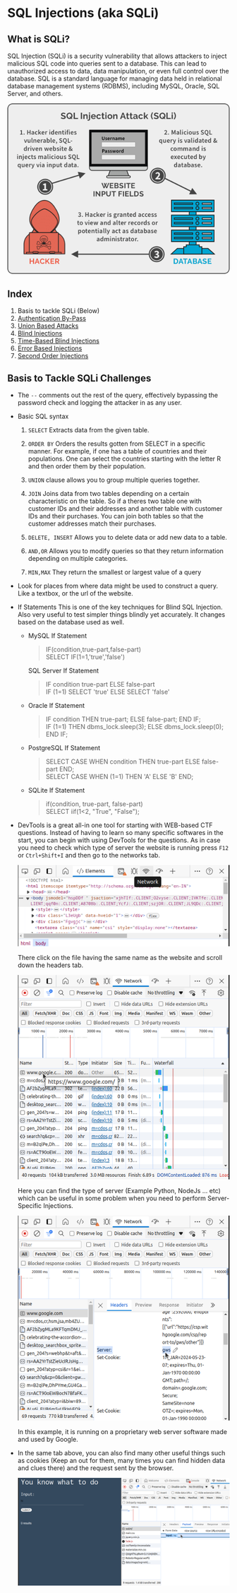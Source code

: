 # SQL Injections (aka SQLi)

## What is SQLi?

SQL Injection (SQLi) is a security vulnerability that allows attackers to inject malicious SQL code into queries sent to a database. This can lead to unauthorized access to data, data manipulation, or even full control over the database. SQL is a standard language for managing data held in relational database management systems (RDBMS), including MySQL, Oracle, SQL Server, and others.

<img src="../../../assets/SQL-injection-attack-example.png" style="justify-content:center; align-item:center">

## Index
1. Basis to tackle SQLi (Below)
2. [Authentication By-Pass](./authentication_bypass.md)
3. [Union Based Attacks](./union_based_attacks.md)
4. [Blind Injections](./blind_injection.md)
5. [Time-Based Blind Injections](./time_based_blind_injections.md)
6. [Error Based Injections](./error_based_injections.md)
7. [Second Order Injections](./second_order_injections.md) 
  

## Basis to Tackle SQLi Challenges
- The `--` comments out the rest of the query, effectively bypassing the password check and logging the attacker in as any user.
- Basic SQL syntax
  1. `SELECT`
  Extracts data from the given table.

  1. `ORDER BY`
  Orders the results gotten from SELECT in a specific manner. For
  example, if one has a table of countries and their populations. One can
  select the countries starting with the letter R and then order them by
  their population.

  1. `UNION` clause allows you to group multiple queries together.

  2. `JOIN`
  Joins data from two tables depending on a certain characteristic on the
  table. So if a theres two table one with customer IDs and their addresses
  and another table with customer IDs and their purchases. You can join
  both tables so that the customer addresses match their purchases.
  1. `DELETE, INSERT`
  Allows you to delete data or add new data to a table.
  1. `AND,OR`
  Allows you to modify queries so that they return information depending
  on multiple categories.
  1. `MIN,MAX`
  They return the smallest or largest value of a query
- Look for places from where data might be used to construct a query. Like a textbox, or the url of the website.
- If Statements
This is one of the key techniques for Blind SQL Injection. Also very useful to test simpler things blindly yet accurately. It changes based on the database used as well.

  - MySQL If Statement
  
    >IF(condition,true-part,false-part) \
    SELECT IF(1=1,'true','false')

    SQL Server If Statement 

    >IF condition true-part ELSE false-part \
    IF (1=1) SELECT 'true' ELSE SELECT 'false'
  - Oracle If Statement
  
    
    >IF condition THEN true-part; ELSE false-part; 
    END IF; 
     \
    IF (1=1) THEN dbms_lock.sleep(3); ELSE dbms_lock.sleep(0); 
    END IF;  
    
  - PostgreSQL If Statement
    >SELECT 
    CASE WHEN condition THEN true-part ELSE false-part END; \
    SELECT CASE WHEN (1=1) THEN 'A' ELSE 'B' END;
  - SQLite If Statement
    >if(condition, true-part, false-part) \
    SELECT iif(1<2, "True", "False");
- DevTools is a great all-in one tool for starting with WEB-based CTF questions. Instead of having to learn so many specific softwares in the start, you can begin with using DevTools for the questions. As in case you need to check which type of server the website is running press `F12` or `Ctrl+Shift+I` and then go to the networks tab. 

  ![alt text](../../../assets/devtools.png)

  There click on the file having the same name as the website and scroll down the headers tab.

  ![alt text](../../../assets/networks_tab.png)

  Here you can find the type of server (Example Python, NodeJs ... etc) which can be useful in some problem when you need to perform Server-Specific Injections.

  ![alt text](../../../assets/header_tab_networking.png)

  In this example, it is running on a proprietary web server software made and used by Google.
- In the same tab above, you can also find many other useful things such as cookies (Keep an out for them, many times you can find hidden data and clues there) and the request sent by the browser. 

  ![alt text](../../../assets/payload_data.png)





